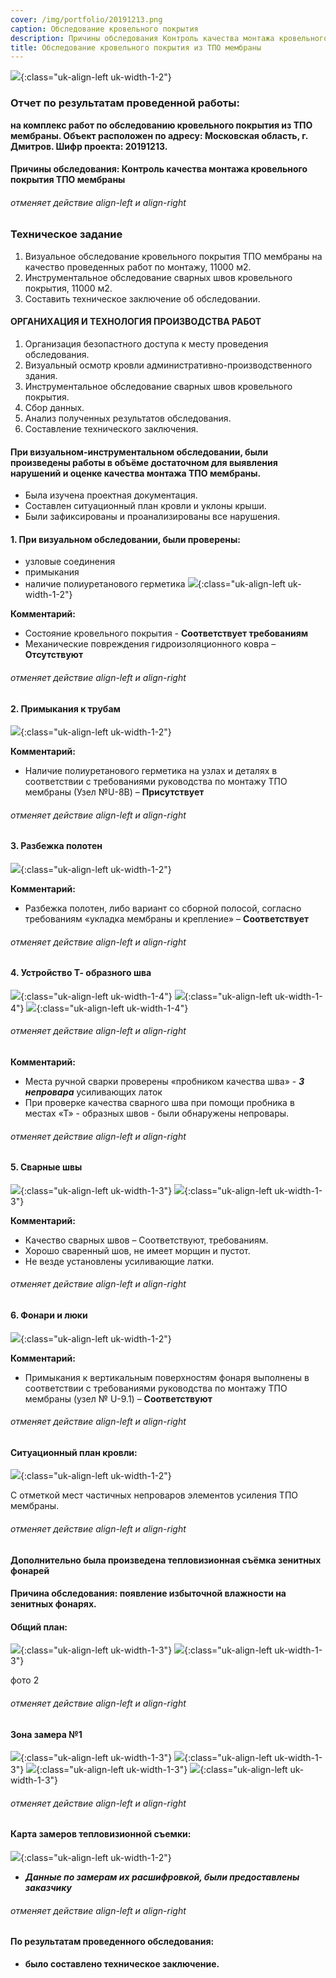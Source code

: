 ```yaml
---
cover: /img/portfolio/20191213.png
caption: Обследование кровельного покрытия
description: Причины обследования Контроль качества монтажа кровельного покрытия ТПО мембраны
title: Обследование кровельного покрытия из ТПО мембраны
---
```


![](/img/portfolio/20200123.png){:class="uk-align-left uk-width-1-2"}
 
### **Отчет по результатам проведенной работы:**
**на комплекс работ по обследованию кровельного покрытия из ТПО мембраны.
 Объект расположен по адресу: Московская область, г. Дмитров.
Шифр проекта: 20191213.**	

#### **Причины обследования: Контроль качества монтажа кровельного покрытия ТПО мембраны**
###### отменяет действие align-left и align-right



### **Техническое задание**
1.	Визуальное обследование кровельного покрытия ТПО мембраны на качество проведенных работ по  монтажу, 11000 м2.
2.	Инструментальное обследование сварных швов кровельного покрытия, 11000 м2.
3.	Составить техническое заключение об обследовании.

#### **ОРГАНИХАЦИЯ И ТЕХНОЛОГИЯ ПРОИЗВОДСТВА РАБОТ**
1.	Организация безопастного доступа к месту проведения обследования.
2.	Визуальный осмотр кровли административно-производственного здания. 
3.	Инструментальное обследование сварных швов кровельного покрытия.
4.	Сбор данных.
5.	Анализ полученных результатов обследования.
6.	Составление технического заключения.

#### **При визуальном-инструментальном обследовании, были произведены работы в объёме достаточном для выявления нарушений и оценке качества монтажа ТПО мембраны.**
- Была изучена проектная документация.
- Составлен ситуационный план кровли и уклоны крыши.
- Были зафиксированы и проанализированы все нарушения.


#### **1. При визуальном обследовании, были проверены:**
- узловые соединения
- примыкания
- наличие полиуретанового герметика 
![](/img/portfolio/20191213/20191213.2.png){:class="uk-align-left uk-width-1-2"}

  
**Комментарий:** 
- Состояние кровельного покрытия - **Соответствует требованиям**
- Механические повреждения гидроизоляционного ковра – **Отсутствуют**
###### отменяет действие align-left и align-right

#### **2. Примыкания к трубам**
![](/img/portfolio/20191213/20191213.3.png){:class="uk-align-left uk-width-1-2"}

 
**Комментарий:** 
- Наличие полиуретанового герметика на узлах и деталях в соответствии с требованиями руководства по монтажу ТПО мембраны (Узел №U-8B)  – **Присутствует**
###### отменяет действие align-left и align-right

#### **3. Разбежка полотен**
![](/img/portfolio/20191213/20191213.4.png){:class="uk-align-left uk-width-1-2"}

   
**Комментарий:** 
- Разбежка полотен, либо вариант со сборной полосой, согласно требованиям «укладка мембраны и крепление» – **Соответствует**
###### отменяет действие align-left и align-right

#### **4. Устройство Т- образного шва**
![](/img/portfolio/20191213/20191213.5.png){:class="uk-align-left uk-width-1-4"}
![](/img/portfolio/20191213/20191213.6.png){:class="uk-align-left uk-width-1-4"}
![](/img/portfolio/20191213/20191213.7.png){:class="uk-align-left uk-width-1-4"}


     
###### отменяет действие align-left и align-right
**Комментарий:** 
- Места ручной сварки проверены «пробником качества шва» - ***3 непровара*** усиливающих латок
- При проверке качества сварного шва при помощи пробника в местах «Т» - образных швов - были обнаружены непровары.
###### отменяет действие align-left и align-right

#### **5. Сварные швы**
![](/img/portfolio/20191213/20191213.8.png){:class="uk-align-left uk-width-1-3"}
![](/img/portfolio/20191213/20191213.9.png){:class="uk-align-left uk-width-1-3"}

 
**Комментарий:** 
- Качество сварных швов – Соответствуют, требованиям.
- Хорошо сваренный шов, не имеет морщин и пустот.
- Не везде установлены усиливающие латки.
###### отменяет действие align-left и align-right

#### **6. Фонари и люки**
![](/img/portfolio/20191213/20191213.91.png){:class="uk-align-left uk-width-1-2"}

 
**Комментарий:** 
- Примыкания к вертикальным поверхностям фонаря выполнены в соответствии с требованиями руководства по монтажу ТПО мембраны (узел № U-9.1) – **Соответствуют**
###### отменяет действие align-left и align-right

#### **Ситуационный план кровли:**
![](/img/portfolio/20191213/20191213.92.png){:class="uk-align-left uk-width-1-2"}

 
С отметкой мест частичных непроваров элементов усиления ТПО мембраны.
###### отменяет действие align-left и align-right

#### **Дополнительно была произведена тепловизионная съёмка зенитных фонарей**
#### Причина обследования: появление избыточной влажности на зенитных фонарях.
#### **Общий план:**
![](/img/portfolio/20191213/20191213.93.png){:class="uk-align-left uk-width-1-3"}
![](/img/portfolio/20191213/20191213.91.png){:class="uk-align-left uk-width-1-3"}

  фото 2
###### отменяет действие align-left и align-right

#### **Зона замера №1**
![](/img/portfolio/20191213/20191213.94.png){:class="uk-align-left uk-width-1-3"}
![](/img/portfolio/20191213/20191213.95.png){:class="uk-align-left uk-width-1-3"}
![](/img/portfolio/20191213/20191213.97.png){:class="uk-align-left uk-width-1-3"}
![](/img/portfolio/20191213/20191213.96.png){:class="uk-align-left uk-width-1-3"}

   
   
###### отменяет действие align-left и align-right

#### **Карта замеров тепловизионной съемки:**
![](/img/portfolio/20191213/20191213.98.png){:class="uk-align-left uk-width-1-2"}

 

- ***Данные по замерам их расшифровкой, были предоставлены заказчику***
###### отменяет действие align-left и align-right

#### **По результатам проведенного обследования:**
- **было составлено техническое заключение.** 

